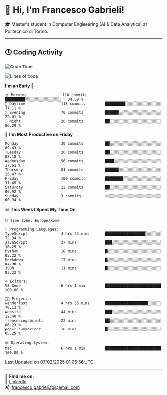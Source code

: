 # 👋 Hi, I'm Francesco Gabrieli!

🎓 Master's student in Computer Engineering (AI & Data Analytics) at Politecnico di Torino.  

---

## 🕒 Coding Activity

<!--START_SECTION:waka-->
![Code Time](http://img.shields.io/badge/Code%20Time-6%20hrs%201%20min-blue)

![Lines of code](https://img.shields.io/badge/From%20Hello%20World%20I%27ve%20Written-33.4%20thousand%20lines%20of%20code-blue)

**I'm an Early 🐤** 

```text
🌞 Morning                110 commits         █████████░░░░░░░░░░░░░░░░   34.59 % 
🌆 Daytime                118 commits         █████████░░░░░░░░░░░░░░░░   37.11 % 
🌃 Evening                70 commits          ██████░░░░░░░░░░░░░░░░░░░   22.01 % 
🌙 Night                  20 commits          ██░░░░░░░░░░░░░░░░░░░░░░░   06.29 % 
```
📅 **I'm Most Productive on Friday** 

```text
Monday                   30 commits          ██░░░░░░░░░░░░░░░░░░░░░░░   09.43 % 
Tuesday                  26 commits          ██░░░░░░░░░░░░░░░░░░░░░░░   08.18 % 
Wednesday                56 commits          ████░░░░░░░░░░░░░░░░░░░░░   17.61 % 
Thursday                 81 commits          ██████░░░░░░░░░░░░░░░░░░░   25.47 % 
Friday                   100 commits         ████████░░░░░░░░░░░░░░░░░   31.45 % 
Saturday                 22 commits          ██░░░░░░░░░░░░░░░░░░░░░░░   06.92 % 
Sunday                   3 commits           ░░░░░░░░░░░░░░░░░░░░░░░░░   00.94 % 
```


📊 **This Week I Spent My Time On** 

```text
🕑︎ Time Zone: Europe/Rome

💬 Programming Languages: 
TypeScript               4 hrs 23 mins       ██████████████████░░░░░░░   72.94 % 
JavaScript               37 mins             ███░░░░░░░░░░░░░░░░░░░░░░   10.29 % 
Python                   18 mins             █░░░░░░░░░░░░░░░░░░░░░░░░   05.22 % 
Markdown                 17 mins             █░░░░░░░░░░░░░░░░░░░░░░░░   04.96 % 
JSON                     11 mins             █░░░░░░░░░░░░░░░░░░░░░░░░   03.22 % 

🔥 Editors: 
VS Code                  6 hrs 1 min         █████████████████████████   100.00 % 

🐱‍💻 Projects: 
wanderlust               4 hrs 35 mins       ███████████████████░░░░░░   76.13 % 
website                  44 mins             ███░░░░░░░░░░░░░░░░░░░░░░   12.40 % 
francescogabrieli        22 mins             ██░░░░░░░░░░░░░░░░░░░░░░░   06.23 % 
paper-summarizer         18 mins             █░░░░░░░░░░░░░░░░░░░░░░░░   05.25 % 

💻 Operating System: 
Mac                      6 hrs 1 min         █████████████████████████   100.00 % 
```


 Last Updated on 07/02/2025 01:05:56 UTC
<!--END_SECTION:waka-->


---



🔗 **Find me on:**  
💼 [LinkedIn](https://www.linkedin.com/in/francesco-gabrieli)  
📬 francesco.gabrieli.fg@email.com  



